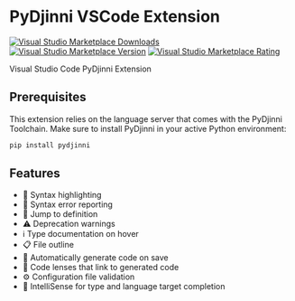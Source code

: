 # PyDjinni VSCode Extension

[![Visual Studio Marketplace Downloads](https://img.shields.io/visual-studio-marketplace/d/PyDjinni.pydjinni-vscode)](https://marketplace.visualstudio.com/items?itemName=PyDjinni.pydjinni-vscode)
[![Visual Studio Marketplace Version](https://img.shields.io/visual-studio-marketplace/v/PyDjinni.pydjinni-vscode)](https://marketplace.visualstudio.com/items?itemName=PyDjinni.pydjinni-vscode&ssr=false#version-history)
[![Visual Studio Marketplace Rating](https://img.shields.io/visual-studio-marketplace/stars/PyDjinni.pydjinni-vscode)](https://marketplace.visualstudio.com/items?itemName=PyDjinni.pydjinni-vscode&ssr=false#review-details)

Visual Studio Code PyDjinni Extension

## Prerequisites

This extension relies on the language server that comes with the PyDjinni Toolchain.
Make sure to install PyDjinni in your active Python environment:

```sh
pip install pydjinni
```

## Features

* 🌈 Syntax highlighting
* 🔎 Syntax error reporting
* 🎯 Jump to definition
* ⚠️ Deprecation warnings
* ℹ️ Type documentation on hover
* 📋 File outline
* 💾 Automatically generate code on save
* 🔗 Code lenses that link to generated code
* ⚙️ Configuration file validation
* 🤖 IntelliSense for type and language target completion

